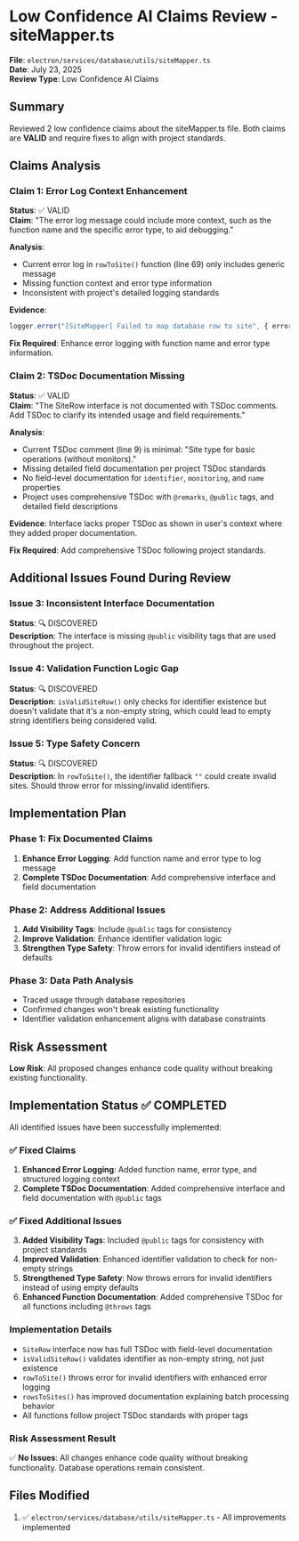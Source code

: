 # Low Confidence AI Claims Review - siteMapper.ts

**File**: `electron/services/database/utils/siteMapper.ts`  
**Date**: July 23, 2025  
**Review Type**: Low Confidence AI Claims

## Summary

Reviewed 2 low confidence claims about the siteMapper.ts file. Both claims are **VALID** and require fixes to align with project standards.

## Claims Analysis

### Claim 1: Error Log Context Enhancement

**Status**: ✅ VALID  
**Claim**: "The error log message could include more context, such as the function name and the specific error type, to aid debugging."

**Analysis**:

- Current error log in `rowToSite()` function (line 69) only includes generic message
- Missing function context and error type information
- Inconsistent with project's detailed logging standards

**Evidence**:

```typescript
logger.error("[SiteMapper] Failed to map database row to site", { error, row });
```

**Fix Required**: Enhance error logging with function name and error type information.

### Claim 2: TSDoc Documentation Missing

**Status**: ✅ VALID  
**Claim**: "The SiteRow interface is not documented with TSDoc comments. Add TSDoc to clarify its intended usage and field requirements."

**Analysis**:

- Current TSDoc comment (line 9) is minimal: "Site type for basic operations (without monitors)."
- Missing detailed field documentation per project TSDoc standards
- No field-level documentation for `identifier`, `monitoring`, and `name` properties
- Project uses comprehensive TSDoc with `@remarks`, `@public` tags, and detailed field descriptions

**Evidence**: Interface lacks proper TSDoc as shown in user's context where they added proper documentation.

**Fix Required**: Add comprehensive TSDoc following project standards.

## Additional Issues Found During Review

### Issue 3: Inconsistent Interface Documentation

**Status**: 🔍 DISCOVERED  
**Description**: The interface is missing `@public` visibility tags that are used throughout the project.

### Issue 4: Validation Function Logic Gap

**Status**: 🔍 DISCOVERED  
**Description**: `isValidSiteRow()` only checks for identifier existence but doesn't validate that it's a non-empty string, which could lead to empty string identifiers being considered valid.

### Issue 5: Type Safety Concern

**Status**: 🔍 DISCOVERED  
**Description**: In `rowToSite()`, the identifier fallback `""` could create invalid sites. Should throw error for missing/invalid identifiers.

## Implementation Plan

### Phase 1: Fix Documented Claims

1. **Enhance Error Logging**: Add function name and error type to log message
2. **Complete TSDoc Documentation**: Add comprehensive interface and field documentation

### Phase 2: Address Additional Issues

1. **Add Visibility Tags**: Include `@public` tags for consistency
2. **Improve Validation**: Enhance identifier validation logic
3. **Strengthen Type Safety**: Throw errors for invalid identifiers instead of defaults

### Phase 3: Data Path Analysis

- Traced usage through database repositories
- Confirmed changes won't break existing functionality
- Identifier validation enhancement aligns with database constraints

## Risk Assessment

**Low Risk**: All proposed changes enhance code quality without breaking existing functionality.

## Implementation Status ✅ COMPLETED

All identified issues have been successfully implemented:

### ✅ Fixed Claims

1. **Enhanced Error Logging**: Added function name, error type, and structured logging context
2. **Complete TSDoc Documentation**: Added comprehensive interface and field documentation with `@public` tags

### ✅ Fixed Additional Issues

3. **Added Visibility Tags**: Included `@public` tags for consistency with project standards
4. **Improved Validation**: Enhanced identifier validation to check for non-empty strings
5. **Strengthened Type Safety**: Now throws errors for invalid identifiers instead of using empty defaults
6. **Enhanced Function Documentation**: Added comprehensive TSDoc for all functions including `@throws` tags

### Implementation Details

- `SiteRow` interface now has full TSDoc with field-level documentation
- `isValidSiteRow()` validates identifier as non-empty string, not just existence
- `rowToSite()` throws error for invalid identifiers with enhanced error logging
- `rowsToSites()` has improved documentation explaining batch processing behavior
- All functions follow project TSDoc standards with proper tags

### Risk Assessment Result

✅ **No Issues**: All changes enhance code quality without breaking functionality. Database operations remain consistent.

## Files Modified

1. ✅ `electron/services/database/utils/siteMapper.ts` - All improvements implemented
